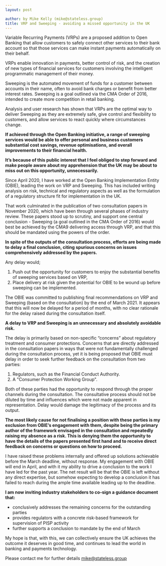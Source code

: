 ```yaml
---
layout: post

author: by Mike Kelly (mike@stateless.group)
title: VRP and Sweeping - avoiding a missed opportunity in the UK
---
```


Variable Recurring Payments (VRPs) are a proposed addition to Open
Banking that allow customers to safely connect other services to their
bank account so that those services can make instant payments
automatically on their behalf.

VRPs enable innovation in payments, better control of risk, and the
creation of new types of financial services for customers involving the
intelligent programmatic management of their money.

Sweeping is the automated movement of funds for a customer between accounts in
their name, often to avoid bank charges or benefit from better interest
rates. Sweeping is a goal outlined via the CMA Order of 2016,
intended to create more competition in retail banking.

Analysis and user research has shown that VRPs are the optimal way to deliver
Sweeping as they are extremely safe, give control and flexibility to customers,
and allow services to react quickly where circumstances change.

**If achieved through the Open Banking initiative, a range of sweeping
services would be able to offer personal and business customers
substantial cost savings, revenue optimisations, and overall
improvements to their financial health.**

**It’s because of this public interest that I feel obliged to step forward and
make people aware about my apprehension that the UK may be about to miss out on
this opportunity, unnecessarily.**

Since April 2020, I have worked at the Open Banking Implementation Entity
(OBIE), leading the work on VRP and Sweeping. This has included writing
analysis on risk, technical and regulatory aspects as well as the
formulation of a regulatory structure fit for implementation in the UK.

That work culminated in the publication of two consultation papers in November
2020,  which have been through several phases of industry review. These papers
stood up to scrutiny, and support one central conclusion - Sweeping (a goal
outlined in the CMA Order of 2016) would best be achieved by the CMA9
delivering access through VRP, and that this should be mandated using the
powers of the order.

**In spite of the outputs of the consultation process, efforts are being made
to delay a final conclusion, citing spurious concerns on issues
comprehensively addressed by the papers.**

Any delay would;
1. Push out the opportunity for customers to enjoy the substantial benefits of sweeping services based on VRP,
2. Place delivery at risk given the potential for OBIE to be wound up before sweeping can be implemented.

The OBIE was committed to publishing final recommendations on VRP and Sweeping
(based on the consultation) by the end of March 2021. It appears that this will
now be delayed for a period of months, with no clear rationale for the delay
raised during the consultation itself.

**A delay to VRP and Sweeping is an unnecessary and absolutely avoidable risk.**

The delay is primarily based on non-specific “concerns” about regulatory
treatment and consumer protections. Concerns that are directly addressed in the
consultation papers in ways that were not fundamentally challenged during the
consultation process, yet it is being proposed that OBIE must delay in order to
seek further feedback on the consultation from two parties:

1. Regulators, such as the Financial Conduct Authority.
2. A "Consumer Protection Working Group".

Both of these parties had the opportunity to respond through the proper
channels during the consultation. The consultative process should not be
diluted by time and influences which were not made apparent in representation.
Delay would damage the legitimacy of the process and its output.

**The most likely cause for not finalising a position with these parties
is my exclusion from OBIE’s engagement with them, despite being the
primary author of the framework envisaged in the consultation and
repeatedly raising my absence as a risk. This is denying them the
opportunity to have the details of the papers presented first hand and
to receive direct feedback on concerns or questions on how to proceed.**

I have raised these problems internally and offered up solutions
achievable before the March deadline, without response. My engagement
with OBIE will end in April, and with it my ability to drive a
conclusion to the work I have led for the past year. The net result will
be that the OBIE is left without any direct expertise, but somehow
expecting to develop a conclusion it has failed to reach during the
ample time available leading up to the deadline.

**I am now inviting industry stakeholders to co-sign a guidance document that:**
- conclusively addresses the remaining concerns for the outstanding parties
- provides regulators with a concrete risk-based framework for supervision of PISP activity
- further supports a conclusion to mandate by the end of March

My hope is that, with this, we can collectively ensure the UK achieves the
outcome it deserves in good time, and continues to lead the world in banking
and payments technology.

Please contact me for further details [mike@stateless.group](mailto:mike@stateless.group)
